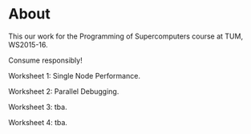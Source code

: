 # About
This our work for the Programming of Supercomputers course at TUM, WS2015-16.

Consume responsibly!

Worksheet 1: Single Node Performance.

Worksheet 2: Parallel Debugging.

Worksheet 3: tba.

Worksheet 4: tba.
